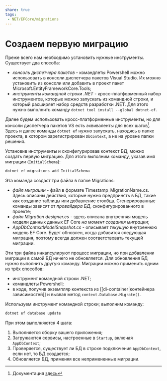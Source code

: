 ```yaml
---
share: true
tags:
 - NET/EFCore/migrations
---
```

# Создаем первую миграцию
Преже всего нам необходимо установить нужные инструменты. Существует два способа:
- *консоль диспетчера пакетов* - командлеты Powershell можно использовать в консоли диспетчера пакетов Visual Studio. Их можно установить из консоли или добавить в проект пакет Microsoft.EntityFrameworkCore.Tools;
- *инструменты командной строки .NET* - кросс-платформенный набор инструментов, которые можно запускать из командной строки, и который расширяет набор средств разработки .NET. Для этого нужно выполнить команду `dotnet tool install --global dotnet-ef`.

Далее будем использовать кросс-платформенные инструменты, но для консоли диспетчера пакетов VS есть эквиваленты для всех шагов[^1]. Здесь и далее команды `dotnet ef` нужно запускать, находясь в папке проекта, в котором зарегистрирован `DbContext`, а не на уровне папки решения.

Установив инструменты и сконфигурировав контекст БД, можно создать первую миграцию. Для этого выполним команду, указав имя миграции (`InitialSchema`):
```bash
dotnet ef migrations add InitialSchema
```
Эта команда создаст три файла в папке Migrations:
- *файл миграции* - файл в формате Timestamp_MigrationName.cs. Здесь описаны действия, которые нужно предпринять в БД, такие как создание таблицы или добавление столбца. Сгенерированные команды зависят от *провайдера БД*, сконфигурированного в проекте;
- *файл Migration designer.cs* - здесь описана внутренняя модель модели данных данных EF Core *на момент создания миграции*;
- *AppDbContextModelSnapshot.cs* - описывает *текущую* внутреннюю модель EF Core. Будет обновлен, когда добавится следующая миграция, поэтому всегда должен соответствовать текущей миграции.

Эти три файла инкапсулируют процесс миграции, но при добавлении миграции в самой БД ничего не обновляется. Для обновления БД нужно выполнить другую команду.
Миграции можно применить одним из трёх способов:
- инструмент командной строки .NET;
- командлеты Powershell;
- в коде, получив экземпляр контекста из [[di-container|контейнера зависимостей]] и вызвав метод  `context.Database.Migrate()`.

Используем инструмент командной строки; выполним команду:
```bash
dotnet ef database update
```
При этом выполняются 4 шага:
1. Выполняется сборку вашего приложения;
2. Загружаются сервисы, настроенные в `Startup`, включая `AppDbContext`;
3. Проверяется, существует ли БД в строке подключения `AppDbContext`, если нет, то БД создается;
4. Обновляется БД, применяя все непримененные миграции.

[^1]: Документация [здесь](https://docs.microsoft.com/ef/core/cli/powershell)